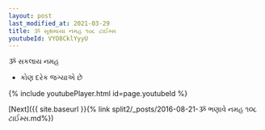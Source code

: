 ```yaml
---
layout: post
last_modified_at: 2021-03-29
title: ૐ સૂક્ષમાયા નમહ ૧૦૮ ટાઈમ્સ
youtubeId: VYO8CklYyyU
---
```

 
 
 ૐ સકલાય નમહ  
 
 -  કોણ દરેક જગ્યાએ છે 
 
  
 
  
 
 
 
 
 
 


{% include youtubePlayer.html id=page.youtubeId %}
 
[Next]({{ site.baseurl }}{% link  split2/_posts/2016-08-21-ૐ ભણાવે નમહ ૧૦૮ ટાઈમ્સ.md%})
 
